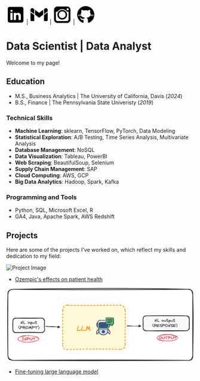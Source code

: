 [![LinkedIn](asset/linkedin.png)](https://www.linkedin.com/in/kawehi-w-3044b1199/)  |  [![Gmail](asset/gmail.png)](mailto:kawehiwang2022@gmail.com)  |  [![Instagram](asset/instagram.png)](https://www.instagram.com/kawehi_wang/)  |  [![GitHub](asset/github.png)](https://github.com/kawehiw)

# <span style="color: 0077b5;">Data Scientist | Data Analyst</span>
Welcome to my page!


## Education              		
- M.S., Business Analytics	| The University of California, Davis (_2024_)	 		       		
- B.S., Finance | The Pennsylvania State Univeristy (_2019_)

### Technical Skills
- **Machine Learning**: sklearn, TensorFlow, PyTorch, Data Modeling
- **Statistical Exploration**: A/B Testing, Time Series Analysis, Multivariate Analysis
- **Database Management**: NoSQL
- **Data Visualization**: Tableau, PowerBI
- **Web Scraping**: BeautifulSoup, Selenium
- **Supply Chain Management**: SAP
- **Cloud Computing**: AWS, GCP
- **Big Data Analytics**: Hadoop, Spark, Kafka

### Programming and Tools
- Python, SQL, Microsoft Excel, R
- GA4, Java, Apache Spark, AWS Redshift


## Projects
Here are some of the projects I've worked on, which reflect my skills and dedication to my field:

![Project Image](asset/Ozempic.png)
- [Ozempic's effects on patient health](https://github.com/KawehiW/Ozempic)

![Project Image](asset/LLM.png)
- [Fine-tuning large language model](https://github.com/KawehiW/Fine-Tuning-LLM)


